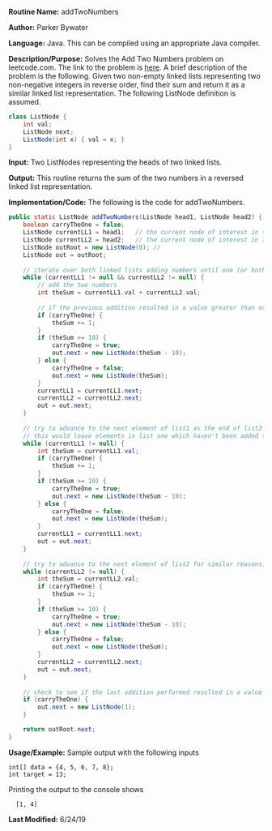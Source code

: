 **Routine Name:** addTwoNumbers

**Author:** Parker Bywater

**Language:** Java. This can be compiled using an appropriate Java compiler. 

**Description/Purpose:** Solves the Add Two Numbers problem on leetcode.com. The link to the problem is [here](https://leetcode.com/problems/add-two-numbers/).
A brief description of the problem is the following. Given two non-empty linked lists representing two non-negative integers in reverse order, find their sum and return it as a similar linked list representation. The following ListNode definition is assumed. 

```java 
class ListNode { 
    int val; 
    ListNode next; 
    ListNode(int x) { val = x; } 
}
```

**Input:** Two ListNodes representing the heads of two linked lists. 

**Output:** This routine returns the sum of the two numbers in a reversed linked list representation.  

**Implementation/Code:** The following is the code for addTwoNumbers. 
   
```java 
public static ListNode addTwoNumbers(ListNode head1, ListNode head2) {
    boolean carryTheOne = false;   
    ListNode currentLL1 = head1;   // the current node of interest in the list headed by head1
    ListNode currentLL2 = head2;   // the current node of interest in the list headed by head2
    ListNode outRoot = new ListNode(0); // 
    ListNode out = outRoot;
    
    // iterate over both linked lists adding numbers until one (or both) of the ends of the lists is reached
    while (currentLL1 != null && currentLL2 != null) {
        // add the two numbers 
        int theSum = currentLL1.val + currentLL2.val;
        
        // if the previous addition resulted in a value greater than or equal to 10
        if (carryTheOne) {
            theSum += 1;
        }
        if (theSum >= 10) {
            carryTheOne = true;
            out.next = new ListNode(theSum - 10);
        } else {
            carryTheOne = false;
            out.next = new ListNode(theSum);
        }
        currentLL1 = currentLL1.next;
        currentLL2 = currentLL2.next;
        out = out.next;
    }
    
    // try to advance to the next element of list1 as the end of list2 could have been reached before that of list1.
    // this would leave elements in list one which haven't been added to the total
    while (currentLL1 != null) {
        int theSum = currentLL1.val;
        if (carryTheOne) {
            theSum += 1;
        }
        if (theSum >= 10) {
            carryTheOne = true;
            out.next = new ListNode(theSum - 10);
        } else {
            carryTheOne = false;
            out.next = new ListNode(theSum);
        }
        currentLL1 = currentLL1.next;
        out = out.next;
    }
    
    // try to advance to the next element of list2 for similar reasons. 
    while (currentLL2 != null) {
        int theSum = currentLL2.val;
        if (carryTheOne) {
            theSum += 1;
        }
        if (theSum >= 10) {
            carryTheOne = true;
            out.next = new ListNode(theSum - 10);
        } else {
            carryTheOne = false;
            out.next = new ListNode(theSum);
        }
        currentLL2 = currentLL2.next;
        out = out.next;
    }
    
    // check to see if the last addition performed resulted in a value greater than or equal to 10
    if (carryTheOne) {
        out.next = new ListNode(1);
    }

    return outRoot.next;
}
```

**Usage/Example:** Sample output with the following inputs

    int[] data = {4, 5, 6, 7, 8}; 
    int target = 13;
    

Printing the output to the console shows 

      [1, 4]

**Last Modified:** 6/24/19
